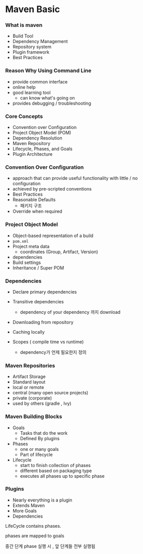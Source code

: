 # Maven Basic



### What is maven

- Build Tool
- Dependency Management
- Repository system
- Plugin framework
- Best Practices



### Reason Why Using Command Line

- provide common interface
- online help
- good learning tool
  - can know what's going on
- provides debugging / troubleshooting



### Core Concepts

- Convention over Configuration
- Project Object Model (POM)
- Dependency Resolution
- Maven Repository
- Lifecycle, Phases, and Goals
- Plugin Architecture



### Convention Over Configuration

- approach that can provide useful functionality with little / no configuration
- achieved by pre-scripted conventions
- Best Practices
- Reasonable Defaults
  - 패키지 구조
- Override when required



### Project Object Model

- Object-based representation of a build
- `pom.xml`
- Project meta data
  - coordinates (Group, Artifact, Version)
- dependencies
- Build settings
- Inheritance / Super POM



### Dependencies

- Declare primary dependencies

- Transitive dependencies

  - dependency of your dependency 까지 download

- Downloading from repository

- Caching locally

- Scopes ( compile time vs runtime)

  - dependency가 언제 필요한지 정의

  

### Maven Repositories

- Artifact Storage
- Standard layout
- local or remote
- central (many open source projects)
- private (corporate)
- used by others (gradle , Ivy)



### Maven Building Blocks

- Goals
  - Tasks that do the work
  - Defined By plugins
- Phases
  - one or many goals
  - Part of lifecycle
- Lifecycle
  - start to finish collection of phases
  - different based on packaging type
  - executes all phases up to specific phase



### Plugins

- Nearly everything is a plugin
- Extends Maven
- More Goals
- Dependencies



LifeCycle contains phases.

phases are mapped to goals



중간 단계 phase 실행 시 , 앞 단계들 전부 실행됨












